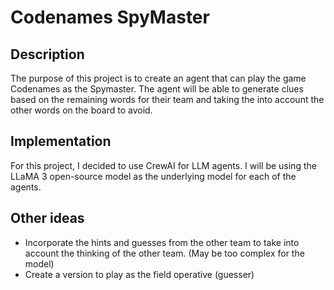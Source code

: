 # Codenames SpyMaster

## Description

The purpose of this project is to create an agent that can play the game Codenames as the Spymaster. The agent will be able to generate clues based on the remaining words for their team and taking the into account the other words on the board to avoid. 

## Implementation

For this project, I decided to use CrewAI for LLM agents. I will be using the LLaMA 3 open-source model as the underlying model for each of the agents.

## Other ideas

- Incorporate the hints and guesses from the other team to take into account the thinking of the other team. (May be too complex for the model)
- Create a version to play as the field operative (guesser)